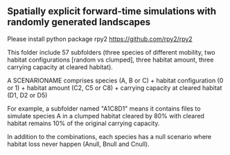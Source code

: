 ## Spatially explicit forward-time simulations with randomly generated landscapes

Please install python package rpy2 
https://github.com/rpy2/rpy2

This folder include 57 subfolders (three species of different mobility, two habitat configurations [random vs clumped], three habitat amount, three carrying capacity at cleared habitat). 

A SCENARIONAME comprises species (A, B or C) + habitat configuration (0 or 1) + habitat amount (C2, C5 or C8) + carrying capacity at cleared habitat (D1, D2 or D5)

For example, a subfolder named "A1C8D1" means it contains files to simulate species A in a clumped habitat cleared by 80% with cleared habitat remains 10% of the original carrying capacity.  

In addition to the combinations, each species has a null scenario where habitat loss never happen (Anull, Bnull and Cnull).  
